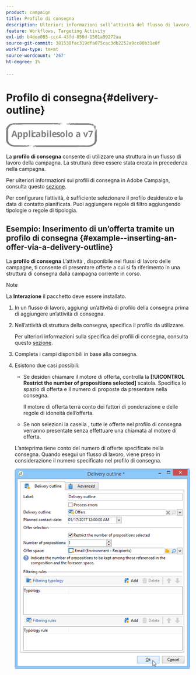 ```yaml
---
product: campaign
title: Profilo di consegna
description: Ulteriori informazioni sull’attività del flusso di lavoro del profilo di consegna
feature: Workflows, Targeting Activity
exl-id: b4dee085-ccc4-43fd-850d-1501a99272aa
source-git-commit: 381538fac319dfa075cac3db2252a9cc80b31e0f
workflow-type: tm+mt
source-wordcount: '267'
ht-degree: 1%

---
```


# Profilo di consegna{#delivery-outline}

![](../../assets/v7-only.svg)

La **profilo di consegna** consente di utilizzare una struttura in un flusso di lavoro della campagna. La struttura deve essere stata creata in precedenza nella campagna.

Per ulteriori informazioni sui profili di consegna in Adobe Campaign, consulta questo [sezione](../../campaign/using/marketing-campaign-deliveries.md#associating-and-structuring-resources-linked-via-a-delivery-outline).

Per configurare l’attività, è sufficiente selezionare il profilo desiderato e la data di contatto pianificata. Puoi aggiungere regole di filtro aggiungendo tipologie o regole di tipologia.

## Esempio: Inserimento di un’offerta tramite un profilo di consegna {#example--inserting-an-offer-via-a-delivery-outline}

La **profilo di consegna** L’attività , disponibile nei flussi di lavoro delle campagne, ti consente di presentare offerte a cui si fa riferimento in una struttura di consegna dalla campagna corrente in corso.

>[!NOTE]
>
>La **Interazione** il pacchetto deve essere installato.

1. In un flusso di lavoro, aggiungi un’attività di profilo della consegna prima di aggiungere un’attività di consegna.
1. Nell’attività di struttura della consegna, specifica il profilo da utilizzare.

   Per ulteriori informazioni sulla specifica dei profili di consegna, consulta questo [sezione](../../campaign/using/marketing-campaign-deliveries.md#associating-and-structuring-resources-linked-via-a-delivery-outline).

1. Completa i campi disponibili in base alla consegna.
1. Esistono due casi possibili:

   * Se desideri chiamare il motore di offerta, controlla la **[!UICONTROL Restrict the number of propositions selected]** scatola. Specifica lo spazio di offerta e il numero di proposte da presentare nella consegna.

      Il motore di offerta terrà conto dei fattori di ponderazione e delle regole di idoneità dell’offerta.

   * Se non selezioni la casella , tutte le offerte nel profilo di consegna verranno presentate senza effettuare una chiamata al motore di offerta.

   L’anteprima tiene conto del numero di offerte specificate nella consegna. Quando esegui un flusso di lavoro, viene preso in considerazione il numero specificato nel profilo di consegna.

   ![](assets/int_compo_offre_wf1.png)
